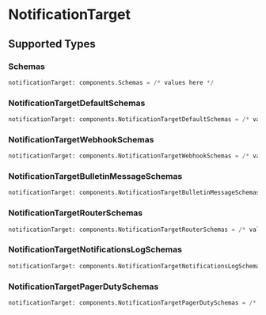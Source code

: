 # NotificationTarget


## Supported Types

### Schemas

```python
notificationTarget: components.Schemas = /* values here */
```

### NotificationTargetDefaultSchemas

```python
notificationTarget: components.NotificationTargetDefaultSchemas = /* values here */
```

### NotificationTargetWebhookSchemas

```python
notificationTarget: components.NotificationTargetWebhookSchemas = /* values here */
```

### NotificationTargetBulletinMessageSchemas

```python
notificationTarget: components.NotificationTargetBulletinMessageSchemas = /* values here */
```

### NotificationTargetRouterSchemas

```python
notificationTarget: components.NotificationTargetRouterSchemas = /* values here */
```

### NotificationTargetNotificationsLogSchemas

```python
notificationTarget: components.NotificationTargetNotificationsLogSchemas = /* values here */
```

### NotificationTargetPagerDutySchemas

```python
notificationTarget: components.NotificationTargetPagerDutySchemas = /* values here */
```

